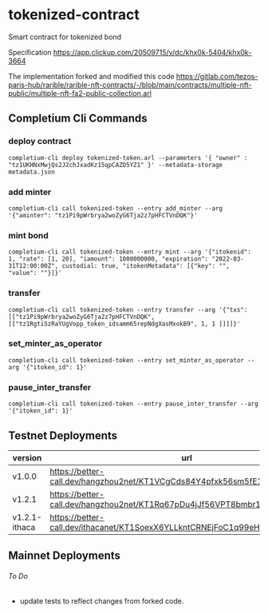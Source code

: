 # tokenized-contract
Smart contract for tokenized bond

Specification https://app.clickup.com/20509715/v/dc/khx0k-5404/khx0k-3664 

The implementation forked and modified this code https://gitlab.com/tezos-paris-hub/rarible/rarible-nft-contracts/-/blob/main/contracts/multiple-nft-public/multiple-nft-fa2-public-collection.arl

## Completium Cli Commands

### deploy contract
`completium-cli deploy tokenized-token.arl --parameters '{ "owner" : "tz1UKHNxMwjQs2J2chJxadKz15qpCAZD5YZ1" }' --metadata-storage metadata.json`

### add minter
`completium-cli call tokenized-token --entry add_minter --arg '{"aminter": "tz1Pi9pWrbrya2woZyG6Tja2z7pHFCTVnDQK"}'`

### mint bond
`completium-cli call tokenized-token --entry mint --arg '{"itokenid": 1, "rate": [1, 20], "iamount": 1000000000, "expiration": "2022-03-31T12:00:00Z", custodial: true, "itokenMetadata": [{"key": "", "value": ""}]}'`

### transfer
`completium-cli call tokenized-token --entry transfer --arg '{"txs": [["tz1Pi9pWrbrya2woZyG6Tja2z7pHFCTVnDQK", [["tz1RgtiSzRaYUgVopp_token_idsamm65repNdgXasMxokB9", 1, 1 ]]]]}'`

### set_minter_as_operator
`completium-cli call tokenized-token --entry set_minter_as_operator --arg '{"itoken_id": 1}'`

### pause_inter_transfer
`completium-cli call tokenized-token --entry pause_inter_transfer --arg '{"itoken_id": 1}'`

## Testnet Deployments

|version | url |
|--|--|
|v1.0.0|https://better-call.dev/hangzhou2net/KT1VCgCds84Y4pfxk56sm5fE1PkR1DRewmMV|
|v1.2.1|https://better-call.dev/hangzhou2net/KT1Rq67pDu4jJf56VPT8bmbr1wnGuCZCAHm6|
|v1.2.1-ithaca|https://better-call.dev/ithacanet/KT1SoexX6YLLkntCRNEjFoC1q99eHg188sfJ|


## Mainnet Deployments



###### To Do

- update tests to reflect changes from forked code.